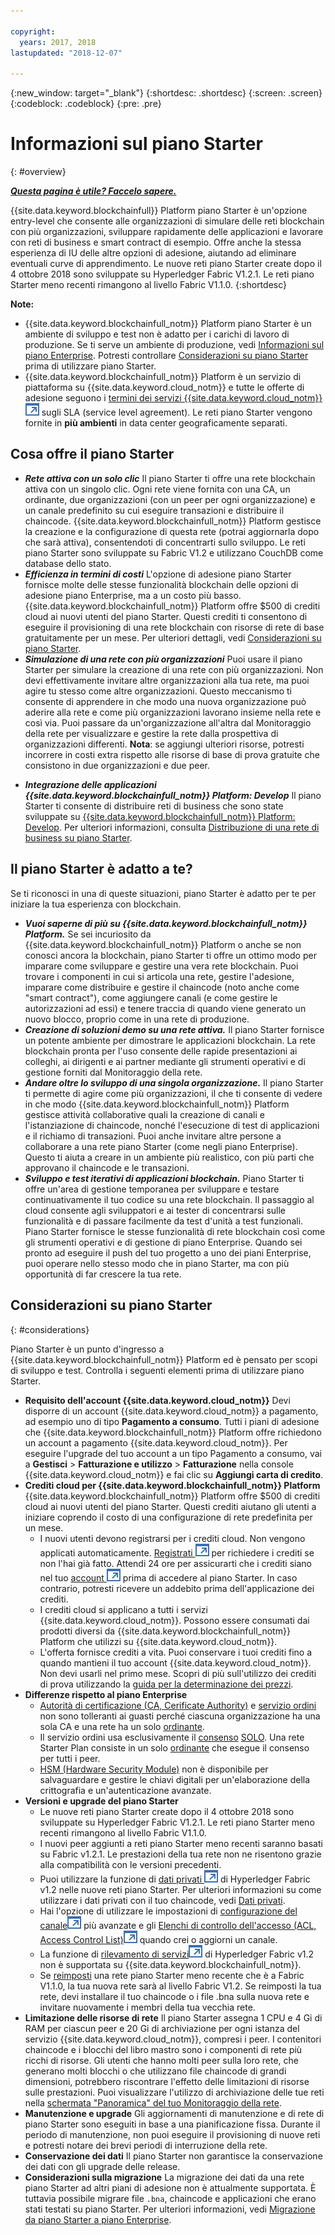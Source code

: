 ```yaml
---

copyright:
  years: 2017, 2018
lastupdated: "2018-12-07"

---
```


{:new_window: target="_blank"}
{:shortdesc: .shortdesc}
{:screen: .screen}
{:codeblock: .codeblock}
{:pre: .pre}

# Informazioni sul piano Starter
{: #overview}


***[Questa pagina è utile? Faccelo sapere.](https://www.surveygizmo.com/s3/4501493/IBM-Blockchain-Documentation)***


{{site.data.keyword.blockchainfull}} Platform piano Starter è un'opzione entry-level che consente alle organizzazioni di simulare delle reti blockchain con più organizzazioni, sviluppare rapidamente delle applicazioni e lavorare con reti di business e smart contract di esempio. Offre anche la stessa esperienza di IU delle altre opzioni di adesione, aiutando ad eliminare eventuali curve di apprendimento. Le nuove reti piano Starter create dopo il 4 ottobre 2018 sono sviluppate su Hyperledger Fabric V1.2.1. Le reti piano Starter meno recenti rimangono al livello Fabric V1.1.0.
{:shortdesc}

**Note:**
- {{site.data.keyword.blockchainfull_notm}} Platform piano Starter è un ambiente di sviluppo e test  non è adatto per i carichi di lavoro di produzione. Se ti serve un ambiente di produzione, vedi [Informazioni sul piano Enterprise](enterprise_plan.html). Potresti controllare [Considerazioni su piano Starter](#considerations) prima di utilizzare piano Starter.
- {{site.data.keyword.blockchainfull_notm}} Platform è un servizio di piattaforma su {{site.data.keyword.cloud_notm}} e tutte le offerte di adesione seguono i [termini dei servizi {{site.data.keyword.cloud_notm}} ![Icona link esterno](images/external_link.svg "Icona link esterno")](http://www-03.ibm.com/software/sla/sladb.nsf/sla/bm "{{site.data.keyword.cloud_notm}} - Termini dei servizi") sugli SLA (service level agreement). Le reti piano Starter vengono fornite in **più ambienti** in data center geograficamente separati.

## Cosa offre il piano Starter

- **_Rete attiva con un solo clic_**
    Il piano Starter ti offre una rete blockchain attiva con un singolo clic. Ogni rete viene fornita con una CA, un ordinante, due organizzazioni (con un peer per ogni organizzazione) e un canale predefinito su cui eseguire transazioni e distribuire il chaincode. {{site.data.keyword.blockchainfull_notm}} Platform gestisce la creazione e la configurazione di questa rete (potrai aggiornarla dopo che sarà attiva), consentendoti di concentrarti sullo sviluppo. Le reti piano Starter sono sviluppate su Fabric V1.2 e utilizzano CouchDB come database dello stato. <!--The free trial provides you up to two organizations and two peers.-->
- **_Efficienza in termini di costi_**
    L'opzione di adesione piano Starter fornisce molte delle stesse funzionalità blockchain delle opzioni di adesione piano Enterprise, ma a un costo più basso. {{site.data.keyword.blockchainfull_notm}} Platform offre $500 di crediti cloud ai nuovi utenti del piano Starter. Questi crediti ti consentono di eseguire il provisioning di una rete blockchain con risorse di rete di base gratuitamente per un mese. Per ulteriori dettagli, vedi [Considerazioni su piano Starter](#starter-plan-considerations).
- **_Simulazione di una rete con più organizzazioni_**
    Puoi usare il piano Starter per simulare la creazione di una rete con più organizzazioni. Non devi effettivamente invitare altre organizzazioni alla tua rete, ma puoi agire tu stesso come altre organizzazioni. Questo meccanismo ti consente di apprendere in che modo una nuova organizzazione può aderire alla rete e come più organizzazioni lavorano insieme nella rete e così via. Puoi passare da un'organizzazione all'altra dal Monitoraggio della rete per visualizzare e gestire la rete dalla prospettiva di organizzazioni differenti.
    **Nota**: se aggiungi ulteriori risorse, potresti incorrere in costi extra rispetto alle risorse di base di prova gratuite che consistono in due organizzazioni e due peer.
<!-- - **_Easy to deploy sample applications_**
    Starter Plan uses the Toolchain service in {{site.data.keyword.cloud_notm}} to deploy samples with simple clicks. After you deploy and launch a sample, the chaincode and applications automatically run for your blockchain network. For more information about sample applications, see [Deploying sample applications](howto/prebuilt_samples.html). -->
- **_Integrazione delle applicazioni {{site.data.keyword.blockchainfull_notm}} Platform: Develop_**
    Il piano Starter ti consente di distribuire reti di business che sono state sviluppate su [{{site.data.keyword.blockchainfull_notm}} Platform: Develop](https://blockchaindevelop.mybluemix.net/login). Per ulteriori informazioni, consulta [Distribuzione di una rete di business su piano Starter](develop_starter.html).

## Il piano Starter è adatto a te?

Se ti riconosci in una di queste situazioni, piano Starter è adatto per te per iniziare la tua esperienza con blockchain.
- **_Vuoi saperne di più su {{site.data.keyword.blockchainfull_notm}} Platform._**
    Se sei incuriosito da {{site.data.keyword.blockchainfull_notm}} Platform o anche se non conosci ancora la blockchain, piano Starter ti offre un ottimo modo per imparare come sviluppare e gestire una vera rete blockchain. Puoi trovare i componenti in cui si articola una rete, gestire l'adesione, imparare come distribuire e gestire il chaincode (noto anche come "smart contract"), come aggiungere canali (e come gestire le autorizzazioni ad essi) e tenere traccia di quando viene generato un nuovo blocco, proprio come in una rete di produzione.
- **_Creazione di soluzioni demo su una rete attiva._**
    Il piano Starter fornisce un potente ambiente per dimostrare le applicazioni blockchain. La rete blockchain pronta per l'uso consente delle rapide presentazioni ai colleghi, ai dirigenti e ai partner mediante gli strumenti operativi e di gestione forniti dal Monitoraggio della rete.
- **_Andare oltre lo sviluppo di una singola organizzazione._**
    Il piano Starter ti permette di agire come più organizzazioni, il che ti consente di vedere in che modo {{site.data.keyword.blockchainfull_notm}} Platform gestisce attività collaborative quali la creazione di canali e l'istanziazione di chaincode, nonché l'esecuzione di test di applicazioni e il richiamo di transazioni. Puoi anche invitare altre persone a collaborare a una rete piano Starter (come negli piano Enterprise). Questo ti aiuta a creare in un ambiente più realistico, con più parti che approvano il chaincode e le transazioni.
- **_Sviluppo e test iterativi di applicazioni blockchain._**
    Piano Starter ti offre un'area di gestione temporanea per sviluppare e testare continuativamente il tuo codice su una rete blockchain. Il passaggio al cloud consente agli sviluppatori e ai tester di concentrarsi sulle funzionalità e di passare facilmente da test d'unità a test funzionali. Piano Starter fornisce le stesse funzionalità di rete blockchain così come gli strumenti operativi e di gestione di piano Enterprise. Quando sei pronto ad eseguire il push del tuo progetto a uno dei piani Enterprise, puoi operare nello stesso modo che in piano Starter, ma con più opportunità di far crescere la tua rete.


## Considerazioni su piano Starter
{: #considerations}

Piano Starter è un punto d'ingresso a {{site.data.keyword.blockchainfull_notm}} Platform ed è pensato per scopi di sviluppo e test.  Controlla i seguenti elementi prima di utilizzare piano Starter.

- **Requisito dell'account {{site.data.keyword.cloud_notm}}**
    Devi disporre di un account {{site.data.keyword.cloud_notm}} a pagamento, ad esempio uno di tipo **Pagamento a consumo**. Tutti i piani di adesione che {{site.data.keyword.blockchainfull_notm}} Platform offre richiedono un account a pagamento {{site.data.keyword.cloud_notm}}. Per eseguire l'upgrade del tuo account a un tipo Pagamento a consumo, vai a **Gestisci** > **Fatturazione e utilizzo** > **Fatturazione** nella console {{site.data.keyword.cloud_notm}} e fai clic su **Aggiungi carta di credito**.
- **Crediti cloud per {{site.data.keyword.blockchainfull_notm}} Platform**
    {{site.data.keyword.blockchainfull_notm}} Platform offre $500 di crediti cloud ai nuovi utenti del piano Starter. Questi crediti aiutano gli utenti a iniziare coprendo il costo di una configurazione di rete predefinita per un mese.
    - I nuovi utenti devono registrarsi per i crediti cloud. Non vengono applicati automaticamente. [Registrati ![Icona link esterno](images/external_link.svg "Icona link esterno")](https://www.ibm.com/account/reg/us-en/signup?formid=urx-32798 "Registrati") per richiedere i crediti se non l'hai già fatto. Attendi 24 ore per assicurarti che i crediti siano nel tuo [account ![Icona link esterno](images/external_link.svg "Icona link esterno")](https://console.bluemix.net/docs/billing-usage/viewing_usage.html#credits "account") prima di accedere al piano Starter. In caso contrario, potresti ricevere un addebito prima dell'applicazione dei crediti.
    - I crediti cloud si applicano a tutti i servizi {{site.data.keyword.cloud_notm}}. Possono essere consumati dai prodotti diversi da {{site.data.keyword.blockchainfull_notm}} Platform che utilizzi su {{site.data.keyword.cloud_notm}}.
    - L'offerta fornisce crediti a vita. Puoi conservare i tuoi crediti fino a quando mantieni il tuo account {{site.data.keyword.cloud_notm}}. Non devi usarli nel primo mese.
    Scopri di più sull'utilizzo dei crediti di prova utilizzando la [guida per la determinazione dei prezzi](howto/pricing.html#starter-plan-pricing).
- **Differenze rispetto al piano Enterprise**
    - [Autorità di certificazione (CA, Cerificate Authority)](glossary.html#ca) e [servizio ordini](glossary.html#orderer) non sono tolleranti ai guasti perché ciascuna organizzazione ha una sola CA e una rete ha un solo [ordinante](glossary.html#orderer).
    - Il servizio ordini usa esclusivamente il [consenso](glossary.html#consensus) [SOLO](glossary.html#solo). Una rete Starter Plan consiste in un solo [ordinante](glossary.html#orderer) che esegue il consenso per tutti i peer.
    - [HSM (Hardware Security Module)](glossary.html#hsm) non è disponibile per salvaguardare e gestire le chiavi digitali per un'elaborazione della crittografia e un'autenticazione avanzate.
- **Versioni e upgrade del piano Starter**
    - Le nuove reti piano Starter create dopo il 4 ottobre 2018 sono sviluppate su Hyperledger Fabric V1.2.1. Le reti piano Starter meno recenti rimangono al livello Fabric V1.1.0.
    - I nuovi peer aggiunti a reti piano Starter meno recenti saranno basati su Fabric v1.2.1. Le prestazioni della tua rete non ne risentono grazie alla compatibilità con le versioni precedenti.
    - Puoi utilizzare la funzione di [dati privati ![Icona link esterno](images/external_link.svg "Icona link esterno")](https://hyperledger-fabric.readthedocs.io/en/release-1.2/private-data-arch.html "dati privati") di Hyperledger Fabric v1.2 nelle nuove reti piano Starter. Per ulteriori informazioni su come utilizzare i dati privati con il tuo chaincode, vedi [Dati privati](howto/develop_chaincode.html#private-data).
    - Hai l'opzione di utilizzare le impostazioni di [configurazione del canale![Icona link esterno](images/external_link.svg "Icona link esterno")](https://hyperledger-fabric.readthedocs.io/en/latest/config_update.html "configurazione del canale") più avanzate e gli [Elenchi di controllo dell'accesso (ACL, Access Control List)![Icona link esterno](images/external_link.svg "Icona link esterno")](https://hyperledger-fabric.readthedocs.io/en/latest/access_control.html "Elenchi di controllo dell'accesso (ACL, Access Control List)") quando crei o aggiorni un canale.
    - La funzione di [rilevamento di servizi![Icona link esterno](images/external_link.svg "Icona link esterno")](https://hyperledger-fabric.readthedocs.io/en/release-1.2/discovery-overview.html "rilevamento di servizi") di Hyperledger Fabric v1.2 non è supportata su {{site.data.keyword.blockchainfull_notm}}.
    - Se [reimposti](v10_dashboard.html#reset-network) una rete piano Starter meno recente che è a Fabric V1.1.0, la tua nuova rete sarà al livello Fabric V1.2. Se reimposti la tua rete, devi installare il tuo chaincode o i file .bna sulla nuova rete e invitare nuovamente i membri della tua vecchia rete.
- **Limitazione delle risorse di rete**
    Il piano Starter assegna 1 CPU e 4 Gi di RAM per ciascun peer e  20 Gi di archiviazione per ogni istanza del servizio {{site.data.keyword.cloud_notm}}, compresi i peer. I contenitori chaincode e i blocchi del libro mastro sono i componenti di rete più ricchi di risorse. Gli utenti che hanno molti peer sulla loro rete, che generano molti blocchi o che utilizzano file chaincode di grandi dimensioni, potrebbero riscontrare l'effetto delle limitazioni di risorse sulle prestazioni. Puoi visualizzare l'utilizzo di archiviazione delle tue reti nella [schermata "Panoramica" del tuo Monitoraggio della rete](v10_dashboard.html#storage).
- **Manutenzione e upgrade**
    Gli aggiornamenti di manutenzione e di rete di piano Starter sono eseguiti in base a una pianificazione fissa. Durante il periodo di manutenzione, non puoi eseguire il provisioning di nuove reti e potresti notare dei brevi periodi di interruzione della rete.
- **Conservazione dei dati**
    Il piano Starter non garantisce la conservazione dei dati con gli upgrade delle release.
- **Considerazioni sulla migrazione**
    La migrazione dei dati da una rete piano Starter ad altri piani di adesione non è attualmente supportata. È tuttavia possibile migrare file `.bna`, chaincode e applicazioni che erano stati testati su piano Starter. Per ulteriori informazioni, vedi [Migrazione da piano Starter a piano Enterprise](howto/migrate_sp_ep.html).


<!--
## Migrating from Beta to GA
{: #beta-to-ga}

Starter Plan moves to the GA stage on June 14, 2018. Upon GA, {{site.data.keyword.blockchainfull_notm}} Platform offers $500 trial credits for each {{site.data.keyword.cloud_notm}} account to create blockchain networks with Starter Plan. For more information about the trial credits, see the *Starter Plan trial* section in [Starter Plan pricing](howto/pricing.html#starter-plan-pricing). Ensure that you have a paid {{site.data.keyword.cloud_notm}} account, for example, a **Pay-As-You-Go** type.

Any blockchain networks that are created with Starter Plan Beta remains **free** until they are deleted **30 days** after the Starter Plan GA. Data migration is not supported from Starter Plan Beta networks to GA networks. **Your data in Beta networks will be lost.**  However, you can migrate your chaincode, business networks, and applications manually.
- If you have running chaincode in Beta networks, install and instantiate the chaincode in GA networks. For more information, see [Installing, instantiating, and updating a chaincode](howto/install_instantiate_chaincode.html).
- If you deployed a business network on Beta networks, deploy the business network with the `.bna` file on GA networks. For more information, see [Deploying a business network on Starter Plan](develop_starter.html).
- If you ran self-developed applications against Beta networks, update the API endpoints in your applications to point to GA network nodes. For more information, see [Adding network API endpoints to your application](v10_application.html#adding-network-api-endpoints-to-your-application).
-->
